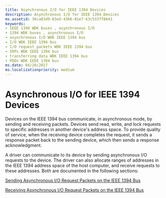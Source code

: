 ```yaml
---
title: Asynchronous I/O for IEEE 1394 Devices
description: Asynchronous I/O for IEEE 1394 Devices
ms.assetid: 36ca83d9-83ed-4366-81e7-63c5337f8643
keywords:
- IEEE 1394 WDK buses , asynchronous I/O
- 1394 WDK buses , asynchronous I/O
- asynchronous I/O WDK IEEE 1394 bus
- I/O WDK IEEE 1394 bus
- I/O request packets WDK IEEE 1394 bus
- IRPs WDK IEEE 1394 bus
- transferring data WDK IEEE 1394 bus
- PDOs WDK IEEE 1394 bus
ms.date: 04/20/2017
ms.localizationpriority: medium
---
```


# Asynchronous I/O for IEEE 1394 Devices





Devices on the IEEE 1394 bus communicate, in asynchronous mode, by sending and receiving packets. Devices send read, write, and lock requests to specific addresses in another device's address space. To provide quality of service, when the receiving device completes the request, it sends a response packet back to the sending device, which then sends a response acknowledgment.

A driver can communicate to its device by sending asynchronous I/O requests to the device. The driver can also allocate ranges of addresses in the IEEE 1394 address space of the host computer, and receive requests to these addresses. Both are documented in the following sections:

[Sending Asynchronous I/O Request Packets on the IEEE 1394 Bus](https://msdn.microsoft.com/library/windows/hardware/ff538087)

[Receiving Asynchronous I/O Request Packets on the IEEE 1394 Bus](https://msdn.microsoft.com/library/windows/hardware/ff537626)

 

 




